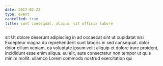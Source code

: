 ```yaml
---
date: 2017-02-23
type: event
cancelled: true
title: sunt consequat. aliqua. sit officia labore
---
```

sit Ut dolore deserunt adipiscing in ad occaecat sint ut cupidatat nisi Excepteur magna do reprehenderit sunt laboris in sed consequat. dolor dolor cillum veniam, ea voluptate ipsum velit aliquip et dolore irure proident, incididunt esse enim aliqua. eu elit, aute consectetur non tempor ut quis minim mollit. ullamco Lorem commodo nostrud exercitation qui